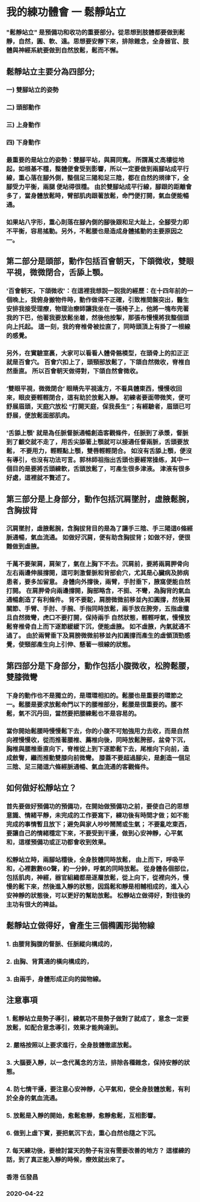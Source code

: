 # 我的練功體會 一 鬆靜站立

### "鬆靜站立" 是預備功和收功的重要部分。從思想到肢體都要做到鬆靜，自然，圓、軟、遠。思想要安靜下來，排除雜念，全身器官、肢體與神經系統要做到自然放鬆，鬆而不懈。

## 鬆靜站立主要分為四部分; 
### 一) 雙腳站立的姿勢
### 二) 頭部動作
### 三) 上身動作
### 四) 下身動作

### 最重要的是站立的姿勢：雙腳平站，與肩同寬。 所謂萬丈高樓從地起，如根基不穩，整體便會受到影響，所以一定要做到兩腳站成平行線，重心落在腳外側，整個足三陽和足三陰，都在自然的規律下，全腳受力平衡，兩腿 便站得很穩。 由於雙腳站成平行線，腳跟的距離會多了，當身體放鬆時，臂部肌肉跟著放鬆，命門便打開，氣血便能暢通。

### 如果站八字形，重心則落在腳內側的腳後跟和足大趾上，全腳受力即不平衡，容易搖動。另外，不鬆腰也是造成身體搖動的主要原因之一。

## 第二部分是頭部，動作包括百會朝天，下頜微收，雙眼平視，微微閉合，舌舔上顎。

###  '百會朝天，下頜微收'：在這裡我想説一説我的經歷：在十四年前的一個晚上，我俯身搬物件時，動作做得不正確，引致椎間盤突出，醫生安排我接受理療，物理治療師讓我坐在一張椅子上，他將一塊布兜著我的下巴，他著我要放鬆坐着，然後他按掣，那張布慢慢將我整個頭向上托起。 這一刻，我的脊椎骨被拉直了，同時頭頂上有掛了一根線的感覺。

###  另外，在實驗室裏，大家可以看看人體骨骼模型，在頭骨上的扣正正就是百會穴。 百會穴扣上了，頭頸部放鬆了，下頜自然微收，脊椎自然垂直。 所以百會朝天做得對，下頜自然會微收。

###  ‘雙眼平視，微微閉合’ 眼睛先平視遠方，不看具體東西，慢慢收回來，眼皮要輕輕閉合，這有助於放鬆入靜。 初練者要面帶微笑，便可舒展眉頭，天庭穴放松 “打開天庭，保我長生”；有經驗者，眉頭已可舒展，便放鬆面部肌肉。

###  '舌舔上顎' 就是為任脈督脈通暢創造客觀條件，任脈到了承漿，督脈到了齦交就不走了，用舌尖舔著上顎就可以接通任督兩脈，舌頭要放鬆， 不要用力，輕輕點上顎，雙唇輕輕閉合。 如沒有舌舔上顎，便沒有導引，也沒有功法可言。郭林師祖指出舌頭也要經常操练，其中一個目的是要將舌頭練軟，舌頭放鬆了，可產生很多津液。 津液有很多好處，這裡就不贅述了。

## 第三部分是上身部分，動作包括沉肩墜肘，虛腋鬆腕，含胸拔背

### 沉肩墜肘，虛腋鬆腕，含胸拔背目的是為了讓手三陰、手三陽這6條經脈通暢，氣血流通。 如做好沉肩，便有助含胸拔背；如做不好，便很難做到虛腋。

### 千萬不要架肩，肩架了，氣在上胸下不去。沉肩前，要將兩肩胛骨向左右兩邊伸展撐開，這可刺激督脈和背部俞穴，尤其是心臟病及肺病患者，要多加留意。 身體向外撐後，兩臂，手肘垂下，腋窩便能自然打開。 在肩胛骨向兩邊撐開，胸部略含，不挺、不彎，為胸背的氣血通暢創造了有利條件。 背不要駝，肩膀微微前移並內扣圓撐，然後肩關節、手臂、手肘、手腕、手指同時放鬆，兩手放在胯旁，五指虛攏且自然微彎，虎口不要打開，保持兩手 自然狀態，輕輕呼氣，慢慢放鬆脊椎骨自上而下逐節緩緩下沉，便能虛腋。 如不虛腋，內氣就通不過了。 由於兩臂垂下及肩膀微微前移並內扣圓撐而產生的虛領頂勁感覺，使頸部產生向上引伸、懸著一根線的狀態。

## 第四部分是下身部分，動作包括小腹微收，松胯鬆腰，雙膝微彎

### 下身的動作也不是獨立的，是環環相扣的。鬆腰也是重要的環節之一。鬆腰是要求放鬆命門以下的腰椎部分，鬆腰是很重要的。腰不鬆，氣不沉丹田，當然要把腰練鬆也不是容易的。

### 當你開始鬆腰時慢慢鬆下去，你的小腹不可勉強用力去收，而是自然向裡慢慢收，從而推著腰椎、薦椎向後，同時放鬆胯部，盆骨下沉，胸椎與腰椎垂直向下，脊椎從上到下逐節鬆下去，尾椎向下向前，造成斂臀，繼而推動雙膝向前微彎。 膝蓋不要超過腳尖，是創造一個足三陰、足三陽這六條經脈通暢、氣血流通的客觀條件。

## 如何做好松靜站立？
### 首先要做好預備功的預備功，在開始做預備功之前，要使自己的思想意識、情緒平靜，未完成的工作要寫下，練功後有時間才做；如不能完成的事情暫且放下；避免與家人吵吵鬧鬧或生氣； 不要亂吃東西，要讓自己的情緒穩定下來，不要受到干擾，做到心安神靜，心平氣和，這樣預備功或正功都會收到效果。

### 松靜站立時，兩腳站穩後，全身肢體同時放鬆， 由上而下，呼吸平和，心裡數數60聲，約一分鈡，呼氣的同時放鬆。 從身體各個部位，包括肌肉，神經，器官組織都是逐層放鬆，從上向下，從裡向外，慢慢的鬆下來，然後進入靜的狀態，因爲鬆和靜是相輔相成的，進入心安神靜的狀態後，可以更好的幫助放鬆。 松靜站立做得好，對往後的主功有很大的禆益。

## 鬆靜站立做得好，會產生三個橢圓形拋物線
###  1. 由腰背胸腹的督脈、任脈縱向構成的，
###  2. 由胸、背貫通的橫向構成的，
###  3. 由兩手，身體形成正向的拋物線。

## 注意事項

###  1. 鬆靜站立是勢子導引，練氣功不是勢子做對了就成了，意念一定要放鬆，如配合意念導引，效果才能夠達到。
###  2. 嚴格按照以上要求進行，全身肢體徹底放鬆。
###  3. 大腦要入靜，以一念代萬念的方法，排除各種雜念，保持安靜的狀態。
###  4. 防七情干擾，要注意心安神靜，心平氣和，使全身肢體放鬆，有利於全身的氣血流通。
###  5. 放鬆是入靜的開始，愈鬆愈靜，愈靜愈鬆，互相影響。
###  6. 做到上虛下實，要把氣沉下去，重心自然也隨之下沉。
###  7. 每天練功後，要檢討當天的勢子有沒有需要改善的地方？ 這樣練的話，到了真正能入靜的時候，療效就出來了。


### 香港  伍發昌
### 2020-04-22

